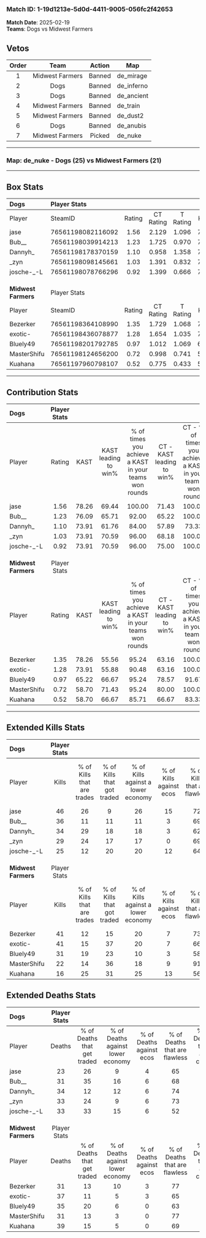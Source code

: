 ### Match ID: 1-19d1213e-5d0d-4411-9005-056fc2f42653  
**Match Date**: 2025-02-19  
**Teams**: Dogs vs Midwest Farmers  

## Vetos  

| Order | Team | Action | Map |
| :---: | :--: | :----: | --- |
| 1 | Midwest Farmers | Banned | de_mirage |
| 2 | Dogs | Banned | de_inferno |
| 3 | Dogs | Banned | de_ancient |
| 4 | Midwest Farmers | Banned | de_train |
| 5 | Midwest Farmers | Banned | de_dust2 |
| 6 | Dogs | Banned | de_anubis |
| 7 | Midwest Farmers | Picked | de_nuke |

---  

### **Map**: de_nuke - Dogs (25) vs Midwest Farmers (21)  
---  

## Box Stats  

| **Dogs**            | Player Stats      |        |           |          |       |      |       |         |        |      |     |
| :- | :- | :-: | :-: | :-: | :-: | :-: | :-: | :-: | :-: | :-: | :-: |
| Player              | SteamID           | Rating | CT Rating | T Rating | KAST  | ADR  | Kills | Assists | Deaths | K/D  | HS% |
| jase                | 76561198082116092 |  1.56  |   2.129   |  1.096   | 78.26 | 98.3 |  46   |    7    |   23   | 2.00 | 43  |
| Bub__               | 76561198039914213 |  1.23  |   1.725   |  0.970   | 76.09 | 86.3 |  36   |    9    |   31   | 1.16 | 58  |
| Dannyh_             | 76561198178370159 |  1.10  |   0.958   |  1.358   | 73.91 | 76.7 |  34   |    5    |   34   | 1.00 | 50  |
| _zyn                | 76561198098145661 |  1.03  |   1.391   |  0.832   | 73.91 | 74.7 |  29   |   13    |   33   | 0.88 | 89  |
| josche-_-L          | 76561198078766296 |  0.92  |   1.399   |  0.666   | 73.91 | 65.0 |  25   |   11    |   33   | 0.76 | 24  |
|                     |                   |        |           |          |       |      |       |         |        |      |     |
|                     |                   |        |           |          |       |      |       |         |        |      |     |
|                     |                   |        |           |          |       |      |       |         |        |      |     |
| **Midwest Farmers** | Player Stats      |        |           |          |       |      |       |         |        |      |     |
| Player              | SteamID           | Rating | CT Rating | T Rating | KAST  | ADR  | Kills | Assists | Deaths | K/D  | HS% |
| Bezerker            | 76561198364108990 |  1.35  |   1.729   |  1.068   | 78.26 | 88.9 |  41   |    8    |   31   | 1.32 | 43  |
| exotic-             | 76561198436078877 |  1.28  |   1.654   |  1.035   | 73.91 | 97.9 |  41   |   12    |   37   | 1.11 | 51  |
| Bluely49            | 76561198201792785 |  0.97  |   1.012   |  1.069   | 65.22 | 72.7 |  31   |   11    |   35   | 0.89 | 54  |
| MasterShifu         | 76561198124656200 |  0.72  |   0.998   |  0.741   | 58.70 | 52.6 |  22   |    5    |   31   | 0.71 | 50  |
| Kuahana             | 76561197960798107 |  0.52  |   0.775   |  0.433   | 58.70 | 50.4 |  16   |    9    |   39   | 0.41 | 37  |
---  

## Contribution Stats  

| **Dogs**            | Player Stats |       |                      |                                                        |                           |                                                             |                          |                                                            |
| :- | :-: | :-: | :-: | :-: | :-: | :-: | :-: | :-: |
| Player              |    Rating    | KAST  | KAST leading to win% | % of times you achieve a KAST in your teams won rounds | CT - KAST leading to win% | CT - % of times you achieve a KAST in your teams won rounds | T - KAST leading to win% | T - % of times you achieve a KAST in your teams won rounds |
| jase                |     1.56     | 78.26 |        69.44         |                         100.00                         |           71.43           |                           100.00                            |          66.67           |                           100.00                           |
| Bub__               |     1.23     | 76.09 |        65.71         |                         92.00                          |           65.22           |                           100.00                            |          66.67           |                           80.00                            |
| Dannyh_             |     1.10     | 73.91 |        61.76         |                         84.00                          |           57.89           |                            73.33                            |          66.67           |                           100.00                           |
| _zyn                |     1.03     | 73.91 |        70.59         |                         96.00                          |           68.18           |                           100.00                            |          75.00           |                           90.00                            |
| josche-_-L          |     0.92     | 73.91 |        70.59         |                         96.00                          |           75.00           |                           100.00                            |          64.29           |                           90.00                            |
|                     |              |       |                      |                                                        |                           |                                                             |                          |                                                            |
|                     |              |       |                      |                                                        |                           |                                                             |                          |                                                            |
|                     |              |       |                      |                                                        |                           |                                                             |                          |                                                            |
| **Midwest Farmers** | Player Stats |       |                      |                                                        |                           |                                                             |                          |                                                            |
| Player              |    Rating    | KAST  | KAST leading to win% | % of times you achieve a KAST in your teams won rounds | CT - KAST leading to win% | CT - % of times you achieve a KAST in your teams won rounds | T - KAST leading to win% | T - % of times you achieve a KAST in your teams won rounds |
| Bezerker            |     1.35     | 78.26 |        55.56         |                         95.24                          |           63.16           |                           100.00                            |          47.06           |                           88.89                            |
| exotic-             |     1.28     | 73.91 |        55.88         |                         90.48                          |           63.16           |                           100.00                            |          46.67           |                           77.78                            |
| Bluely49            |     0.97     | 65.22 |        66.67         |                         95.24                          |           78.57           |                            91.67                            |          56.25           |                           100.00                           |
| MasterShifu         |     0.72     | 58.70 |        71.43         |                         95.24                          |           80.00           |                           100.00                            |          61.54           |                           88.89                            |
| Kuahana             |     0.52     | 58.70 |        66.67         |                         85.71                          |           66.67           |                            83.33                            |          66.67           |                           88.89                            |
---  

## Extended Kills Stats  

| **Dogs**            | Player Stats |                            |                            |                                    |                         |                              |                                 |                                       |                    |           |
| :- | :-: | :-: | :-: | :-: | :-: | :-: | :-: | :-: | :-: | :-: |
| Player              |    Kills     | % of Kills that are trades | % of Kills that got traded | % of Kills against a lower economy | % of Kills against ecos | % of Kills that are flawless | % of Kills that are close duels | % of Kills that are assisted by flash | Pistol Round Kills | AWP Kills |
| jase                |      46      |             26             |             9              |                 26                 |           15            |              72              |                7                |                   0                   |         4          |     4     |
| Bub__               |      36      |             11             |             11             |                 11                 |            3            |              69              |                0                |                   0                   |         0          |     0     |
| Dannyh_             |      34      |             29             |             18             |                 18                 |            3            |              62              |                3                |                   0                   |         5          |     1     |
| _zyn                |      29      |             24             |             17             |                 17                 |            0            |              69              |                3                |                   0                   |         0          |     1     |
| josche-_-L          |      25      |             12             |             20             |                 20                 |           12            |              64              |                4                |                   0                   |         3          |     0     |
|                     |              |                            |                            |                                    |                         |                              |                                 |                                       |                    |           |
|                     |              |                            |                            |                                    |                         |                              |                                 |                                       |                    |           |
|                     |              |                            |                            |                                    |                         |                              |                                 |                                       |                    |           |
| **Midwest Farmers** | Player Stats |                            |                            |                                    |                         |                              |                                 |                                       |                    |           |
| Player              |    Kills     | % of Kills that are trades | % of Kills that got traded | % of Kills against a lower economy | % of Kills against ecos | % of Kills that are flawless | % of Kills that are close duels | % of Kills that are assisted by flash | Pistol Round Kills | AWP Kills |
| Bezerker            |      41      |             12             |             15             |                 20                 |            7            |              73              |                5                |                   5                   |         0          |     0     |
| exotic-             |      41      |             15             |             37             |                 20                 |            7            |              66              |                5                |                   2                   |         6          |     1     |
| Bluely49            |      31      |             19             |             23             |                 10                 |            3            |              58              |                6                |                   0                   |         0          |     3     |
| MasterShifu         |      22      |             14             |             36             |                 18                 |            9            |              91              |                9                |                   5                   |         0          |     5     |
| Kuahana             |      16      |             25             |             31             |                 25                 |           13            |              56              |               13                |                   0                   |         0          |     1     |
## Extended Deaths Stats  

| **Dogs**            | Player Stats |                             |                                   |                          |                               |                            |                           |               |
| :- | :-: | :-: | :-: | :-: | :-: | :-: | :-: | :-: |
| Player              |    Deaths    | % of Deaths that get traded | % of Deaths against lower economy | % of Deaths against ecos | % of Deaths that are flawless | % of Deaths that are close | % of Deaths while blinded | Deaths to AWP |
| jase                |      23      |             26              |                 9                 |            4             |              65               |             0              |             4             |       1       |
| Bub__               |      31      |             35              |                16                 |            6             |              68               |             16             |             0             |       3       |
| Dannyh_             |      34      |             12              |                12                 |            6             |              74               |             3              |             6             |       1       |
| _zyn                |      33      |             24              |                 9                 |            6             |              73               |             3              |             3             |       1       |
| josche-_-L          |      33      |             33              |                15                 |            6             |              52               |             9              |             0             |       0       |
|                     |              |                             |                                   |                          |                               |                            |                           |               |
|                     |              |                             |                                   |                          |                               |                            |                           |               |
|                     |              |                             |                                   |                          |                               |                            |                           |               |
| **Midwest Farmers** | Player Stats |                             |                                   |                          |                               |                            |                           |               |
| Player              |    Deaths    | % of Deaths that get traded | % of Deaths against lower economy | % of Deaths against ecos | % of Deaths that are flawless | % of Deaths that are close | % of Deaths while blinded | Deaths to AWP |
| Bezerker            |      31      |             13              |                10                 |            3             |              77               |             3              |             0             |       3       |
| exotic-             |      37      |             11              |                 5                 |            3             |              65               |             3              |             0             |       2       |
| Bluely49            |      35      |             20              |                 6                 |            0             |              63               |             6              |             0             |       1       |
| MasterShifu         |      31      |             13              |                 3                 |            0             |              77               |             0              |             0             |       2       |
| Kuahana             |      39      |             15              |                 5                 |            0             |              69               |             5              |             0             |       4       |
